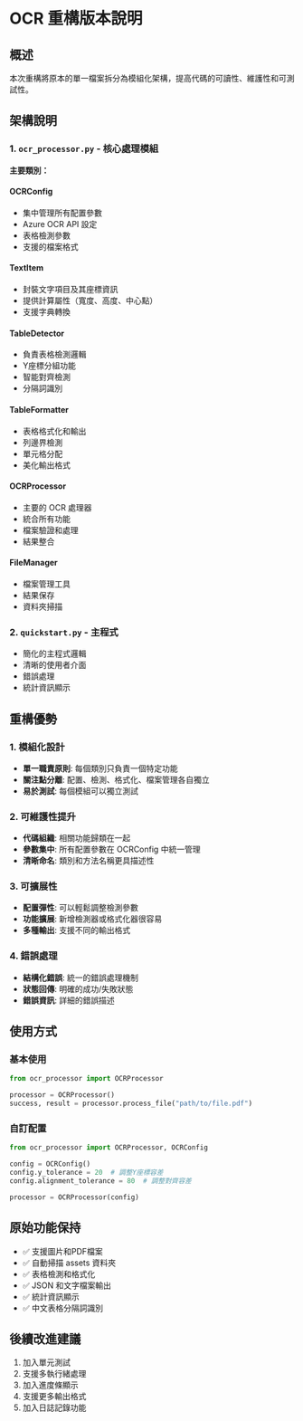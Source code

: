 # OCR 重構版本說明

## 概述
本次重構將原本的單一檔案拆分為模組化架構，提高代碼的可讀性、維護性和可測試性。

## 架構說明

### 1. `ocr_processor.py` - 核心處理模組
**主要類別：**

#### OCRConfig
- 集中管理所有配置參數
- Azure OCR API 設定
- 表格檢測參數
- 支援的檔案格式

#### TextItem 
- 封裝文字項目及其座標資訊
- 提供計算屬性（寬度、高度、中心點）
- 支援字典轉換

#### TableDetector
- 負責表格檢測邏輯
- Y座標分組功能
- 智能對齊檢測
- 分隔詞識別

#### TableFormatter
- 表格格式化和輸出
- 列邊界檢測
- 單元格分配
- 美化輸出格式

#### OCRProcessor
- 主要的 OCR 處理器
- 統合所有功能
- 檔案驗證和處理
- 結果整合

#### FileManager
- 檔案管理工具
- 結果保存
- 資料夾掃描

### 2. `quickstart.py` - 主程式
- 簡化的主程式邏輯
- 清晰的使用者介面
- 錯誤處理
- 統計資訊顯示

## 重構優勢

### 1. 模組化設計
- **單一職責原則**: 每個類別只負責一個特定功能
- **關注點分離**: 配置、檢測、格式化、檔案管理各自獨立
- **易於測試**: 每個模組可以獨立測試

### 2. 可維護性提升
- **代碼組織**: 相關功能歸類在一起
- **參數集中**: 所有配置參數在 OCRConfig 中統一管理
- **清晰命名**: 類別和方法名稱更具描述性

### 3. 可擴展性
- **配置彈性**: 可以輕鬆調整檢測參數
- **功能擴展**: 新增檢測器或格式化器很容易
- **多種輸出**: 支援不同的輸出格式

### 4. 錯誤處理
- **結構化錯誤**: 統一的錯誤處理機制
- **狀態回傳**: 明確的成功/失敗狀態
- **錯誤資訊**: 詳細的錯誤描述

## 使用方式

### 基本使用
```python
from ocr_processor import OCRProcessor

processor = OCRProcessor()
success, result = processor.process_file("path/to/file.pdf")
```

### 自訂配置
```python
from ocr_processor import OCRProcessor, OCRConfig

config = OCRConfig()
config.y_tolerance = 20  # 調整Y座標容差
config.alignment_tolerance = 80  # 調整對齊容差

processor = OCRProcessor(config)
```

## 原始功能保持
- ✅ 支援圖片和PDF檔案
- ✅ 自動掃描 assets 資料夾
- ✅ 表格檢測和格式化
- ✅ JSON 和文字檔案輸出
- ✅ 統計資訊顯示
- ✅ 中文表格分隔詞識別

## 後續改進建議
1. 加入單元測試
2. 支援多執行緒處理
3. 加入進度條顯示
4. 支援更多輸出格式
5. 加入日誌記錄功能
